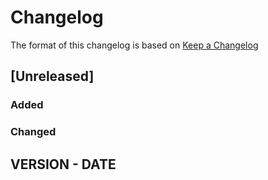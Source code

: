 # Changelog

The format of this changelog is based on [Keep a Changelog](https://keepachangelog.com/en/1.1.0/)

## [Unreleased]

### Added

### Changed

## VERSION - DATE
